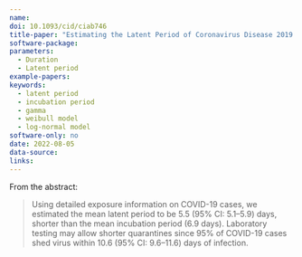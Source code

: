 ```yaml
---
name: 
doi: 10.1093/cid/ciab746
title-paper: "Estimating the Latent Period of Coronavirus Disease 2019 (COVID-19)"
software-package:
parameters:
  - Duration
  - Latent period
example-papers:  
keywords:
  - latent period
  - incubation period
  - gamma
  - weibull model
  - log-normal model
software-only: no
date: 2022-08-05
data-source:
links:
---
```


From the abstract: 

> Using detailed exposure information on COVID-19 cases, we estimated the mean latent period to be 5.5 (95% CI: 5.1–5.9) days, shorter than the mean incubation period (6.9 days). Laboratory testing may allow shorter quarantines since 95% of COVID-19 cases shed virus within 10.6 (95% CI: 9.6–11.6) days of infection.
